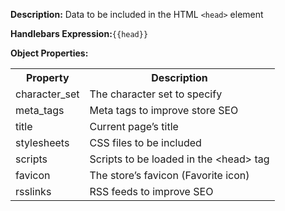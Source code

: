 <b>Description:</b> Data to be included in the HTML `<head>` element<br>

<b>Handlebars Expression:</b>`{{head}}`

<b>Object Properties:</b>

<table>
  <tr>
    <th>Property</th>
    <th>Description</th>
  </tr>
  <tr>
    <td>character_set</td>
    <td>The character set to specify</td>
  </tr>
  <tr>
    <td>meta_tags</td>
    <td>Meta tags to improve store SEO</td>
  </tr>
  <tr>
    <td>title</td>
    <td>Current page’s title</td>
  </tr>
  <tr>
    <td>stylesheets</td>
    <td>CSS files to be included</td>
  </tr>
  <tr>
    <td>scripts</td>
    <td>Scripts to be loaded in the &lt;head&gt; tag</td>
  </tr>
  <tr>
    <td>favicon</td>
    <td>The store’s favicon (Favorite icon)</td>
  </tr>
  <tr>
    <td>rsslinks</td>
    <td>RSS feeds to improve SEO</td>
  </tr>
</table>

